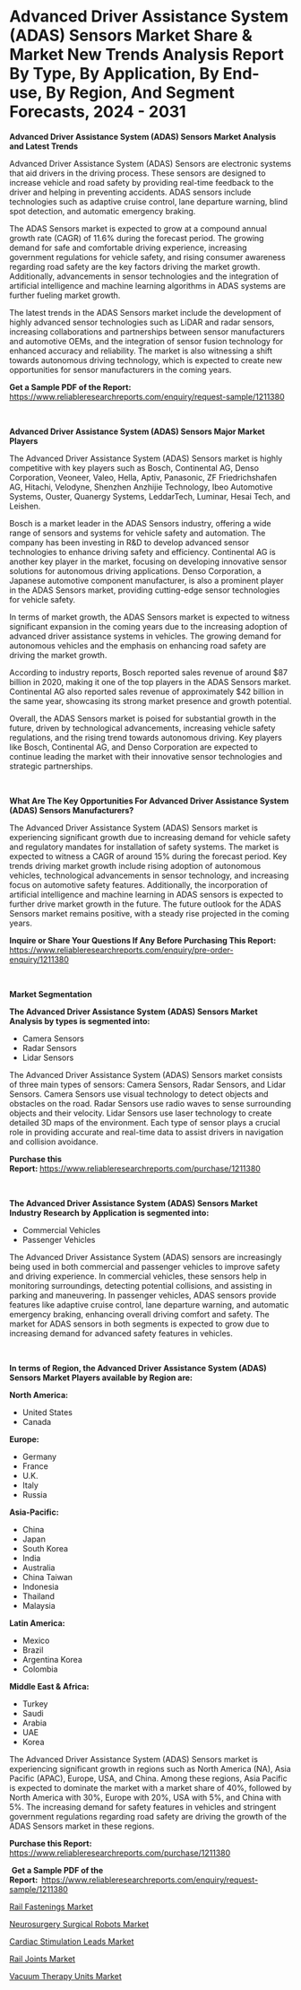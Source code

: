<p><h1>Advanced Driver Assistance System (ADAS) Sensors Market Share & Market New Trends Analysis Report By Type, By Application, By End-use, By Region, And Segment Forecasts, 2024 - 2031</h1></p><p><strong>Advanced Driver Assistance System (ADAS) Sensors Market Analysis and Latest Trends</strong></p>
<p><p>Advanced Driver Assistance System (ADAS) Sensors are electronic systems that aid drivers in the driving process. These sensors are designed to increase vehicle and road safety by providing real-time feedback to the driver and helping in preventing accidents. ADAS sensors include technologies such as adaptive cruise control, lane departure warning, blind spot detection, and automatic emergency braking.</p><p>The ADAS Sensors market is expected to grow at a compound annual growth rate (CAGR) of 11.6% during the forecast period. The growing demand for safe and comfortable driving experience, increasing government regulations for vehicle safety, and rising consumer awareness regarding road safety are the key factors driving the market growth. Additionally, advancements in sensor technologies and the integration of artificial intelligence and machine learning algorithms in ADAS systems are further fueling market growth.</p><p>The latest trends in the ADAS Sensors market include the development of highly advanced sensor technologies such as LiDAR and radar sensors, increasing collaborations and partnerships between sensor manufacturers and automotive OEMs, and the integration of sensor fusion technology for enhanced accuracy and reliability. The market is also witnessing a shift towards autonomous driving technology, which is expected to create new opportunities for sensor manufacturers in the coming years.</p></p>
<p><strong>Get a Sample PDF of the Report:&nbsp;</strong> <a href="https://www.reliableresearchreports.com/enquiry/request-sample/1211380">https://www.reliableresearchreports.com/enquiry/request-sample/1211380</a></p>
<p>&nbsp;</p>
<p><strong>Advanced Driver Assistance System (ADAS) Sensors Major Market Players</strong></p>
<p><p>The Advanced Driver Assistance System (ADAS) Sensors market is highly competitive with key players such as Bosch, Continental AG, Denso Corporation, Veoneer, Valeo, Hella, Aptiv, Panasonic, ZF Friedrichshafen AG, Hitachi, Velodyne, Shenzhen Anzhijie Technology, Ibeo Automotive Systems, Ouster, Quanergy Systems, LeddarTech, Luminar, Hesai Tech, and Leishen.</p><p>Bosch is a market leader in the ADAS Sensors industry, offering a wide range of sensors and systems for vehicle safety and automation. The company has been investing in R&D to develop advanced sensor technologies to enhance driving safety and efficiency. Continental AG is another key player in the market, focusing on developing innovative sensor solutions for autonomous driving applications. Denso Corporation, a Japanese automotive component manufacturer, is also a prominent player in the ADAS Sensors market, providing cutting-edge sensor technologies for vehicle safety.</p><p>In terms of market growth, the ADAS Sensors market is expected to witness significant expansion in the coming years due to the increasing adoption of advanced driver assistance systems in vehicles. The growing demand for autonomous vehicles and the emphasis on enhancing road safety are driving the market growth.</p><p>According to industry reports, Bosch reported sales revenue of around $87 billion in 2020, making it one of the top players in the ADAS Sensors market. Continental AG also reported sales revenue of approximately $42 billion in the same year, showcasing its strong market presence and growth potential.</p><p>Overall, the ADAS Sensors market is poised for substantial growth in the future, driven by technological advancements, increasing vehicle safety regulations, and the rising trend towards autonomous driving. Key players like Bosch, Continental AG, and Denso Corporation are expected to continue leading the market with their innovative sensor technologies and strategic partnerships.</p></p>
<p>&nbsp;</p>
<p><strong>What Are The Key Opportunities For Advanced Driver Assistance System (ADAS) Sensors Manufacturers?</strong></p>
<p><p>The Advanced Driver Assistance System (ADAS) Sensors market is experiencing significant growth due to increasing demand for vehicle safety and regulatory mandates for installation of safety systems. The market is expected to witness a CAGR of around 15% during the forecast period. Key trends driving market growth include rising adoption of autonomous vehicles, technological advancements in sensor technology, and increasing focus on automotive safety features. Additionally, the incorporation of artificial intelligence and machine learning in ADAS sensors is expected to further drive market growth in the future. The future outlook for the ADAS Sensors market remains positive, with a steady rise projected in the coming years.</p></p>
<p><strong>Inquire or Share Your Questions If Any Before Purchasing This Report:</strong> <a href="https://www.reliableresearchreports.com/enquiry/pre-order-enquiry/1211380">https://www.reliableresearchreports.com/enquiry/pre-order-enquiry/1211380</a></p>
<p>&nbsp;</p>
<p><strong>Market Segmentation</strong></p>
<p><strong>The Advanced Driver Assistance System (ADAS) Sensors Market Analysis by types is segmented into:</strong></p>
<p><ul><li>Camera Sensors</li><li>Radar Sensors</li><li>Lidar Sensors</li></ul></p>
<p><p>The Advanced Driver Assistance System (ADAS) Sensors market consists of three main types of sensors: Camera Sensors, Radar Sensors, and Lidar Sensors. Camera Sensors use visual technology to detect objects and obstacles on the road. Radar Sensors use radio waves to sense surrounding objects and their velocity. Lidar Sensors use laser technology to create detailed 3D maps of the environment. Each type of sensor plays a crucial role in providing accurate and real-time data to assist drivers in navigation and collision avoidance.</p></p>
<p><strong>Purchase this Report:&nbsp;</strong><a href="https://www.reliableresearchreports.com/purchase/1211380">https://www.reliableresearchreports.com/purchase/1211380</a></p>
<p>&nbsp;</p>
<p><strong>The Advanced Driver Assistance System (ADAS) Sensors Market Industry Research by Application is segmented into:</strong></p>
<p><ul><li>Commercial Vehicles</li><li>Passenger Vehicles</li></ul></p>
<p><p>The Advanced Driver Assistance System (ADAS) sensors are increasingly being used in both commercial and passenger vehicles to improve safety and driving experience. In commercial vehicles, these sensors help in monitoring surroundings, detecting potential collisions, and assisting in parking and maneuvering. In passenger vehicles, ADAS sensors provide features like adaptive cruise control, lane departure warning, and automatic emergency braking, enhancing overall driving comfort and safety. The market for ADAS sensors in both segments is expected to grow due to increasing demand for advanced safety features in vehicles.</p></p>
<p>&nbsp;</p>
<p><strong>In terms of Region, the Advanced Driver Assistance System (ADAS) Sensors Market Players available by Region are:</strong></p>
<p>
    <p> <strong> North America: </strong>
        <ul>
            <li>United States</li>
            <li>Canada</li>
        </ul>
        </p> 
    <p> <strong> Europe: </strong>
        <ul>
            <li>Germany</li>
            <li>France</li>
            <li>U.K.</li>
            <li>Italy</li>
            <li>Russia</li>
        </ul>
        </p> 
    <p> <strong> Asia-Pacific: </strong>
        <ul>
            <li>China</li>
            <li>Japan</li>
            <li>South Korea</li>
            <li>India</li>
            <li>Australia</li>
            <li>China Taiwan</li>
            <li>Indonesia</li>
            <li>Thailand</li>
            <li>Malaysia</li>
        </ul>
        </p> 
    <p> <strong> Latin America: </strong>
        <ul>
            <li>Mexico</li>
            <li>Brazil</li>
            <li>Argentina Korea</li>
            <li>Colombia</li>
        </ul>
        </p> 
    <p> <strong> Middle East & Africa: </strong>
        <ul>
            <li>Turkey</li>
            <li>Saudi</li>
            <li>Arabia</li>
            <li>UAE</li>
            <li>Korea</li>
        </ul>
    </p>
    </p>
<p><p>The Advanced Driver Assistance System (ADAS) Sensors market is experiencing significant growth in regions such as North America (NA), Asia Pacific (APAC), Europe, USA, and China. Among these regions, Asia Pacific is expected to dominate the market with a market share of 40%, followed by North America with 30%, Europe with 20%, USA with 5%, and China with 5%. The increasing demand for safety features in vehicles and stringent government regulations regarding road safety are driving the growth of the ADAS Sensors market in these regions.</p></p>
<p><strong>Purchase this Report: </strong><a href="https://www.reliableresearchreports.com/purchase/1211380">https://www.reliableresearchreports.com/purchase/1211380</a></p>
<p>&nbsp;<strong>Get a Sample PDF of the Report:&nbsp;&nbsp;</strong><a href="https://www.reliableresearchreports.com/enquiry/request-sample/1211380">https://www.reliableresearchreports.com/enquiry/request-sample/1211380</a></p>
<p><strong></strong></p>
<p><p><a href="https://github.com/changoleonlaverguenzanoexiste/Market-Research-Report-List-2/blob/main/rail-fastenings-market.md">Rail Fastenings Market</a></p><p><a href="https://medium.com/@alesiabrahimi58/neurosurgery-surgical-robots-nbsp-market-focuses-on-market-share-size-and-projected-forecast-till-7b4290773c51">Neurosurgery Surgical Robots Market</a></p><p><a href="https://medium.com/@alesiabrahimi58/cardiac-stimulation-leads-market-size-cagr-trends-2024-2030-87b76a26abb1">Cardiac Stimulation Leads Market</a></p><p><a href="https://github.com/tamvrosiya/Market-Research-Report-List-2/blob/main/rail-joints-market.md">Rail Joints Market</a></p><p><a href="https://medium.com/@besaosmani1903/vacuum-therapy-units-nbsp-market-focuses-on-market-share-size-and-projected-forecast-till-2031-b435484ae9a2">Vacuum Therapy Units Market</a></p></p>